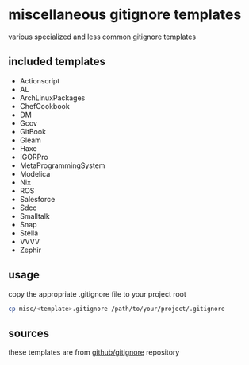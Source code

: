 ﻿# miscellaneous gitignore templates

various specialized and less common gitignore templates

## included templates

- Actionscript
- AL
- ArchLinuxPackages
- ChefCookbook
- DM
- Gcov
- GitBook
- Gleam
- Haxe
- IGORPro
- MetaProgrammingSystem
- Modelica
- Nix
- ROS
- Salesforce
- Sdcc
- Smalltalk
- Snap
- Stella
- VVVV
- Zephir


## usage

copy the appropriate .gitignore file to your project root

```bash
cp misc/<template>.gitignore /path/to/your/project/.gitignore
```

## sources

these templates are from [github/gitignore](https://github.com/github/gitignore) repository
